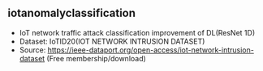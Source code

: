 ## iotanomalyclassification 
- IoT network traffic attack classification improvement of DL(ResNet 1D)
- Dataset: IoTID20(IOT NETWORK INTRUSION DATASET)
- Source: https://ieee-dataport.org/open-access/iot-network-intrusion-dataset (Free membership/download)
